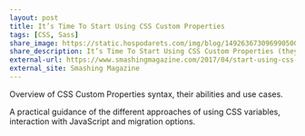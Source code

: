 ```yaml
---
layout: post
title: It’s Time To Start Using CSS Custom Properties
tags: [CSS, Sass]
share_image: https://static.hospodarets.com/img/blog/1492636730969905000.png
share_description: It’s Time To Start Using CSS Custom Properties (they are cross-browser)
external-url: https://www.smashingmagazine.com/2017/04/start-using-css-custom-properties/
external_site: Smashing Magazine
---
```


Overview of CSS Custom Properties syntax,
their abilities and use cases.

A practical guidance of the different approaches of using CSS variables,
interaction with JavaScript
and migration options. 
 

<div class="more"></div>